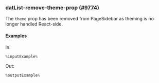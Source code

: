 ### datList-remove-theme-prop [(#9774)](https://github.com/patternfly/patternfly-react/pull/9774)

The `theme` prop has been removed from PageSidebar as theming is no longer handled React-side.

#### Examples

In:

```jsx
%inputExample%
```

Out:

```jsx
%outputExample%
```
